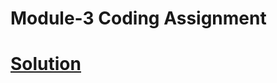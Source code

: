 # Module-3 Coding Assignment

# [Solution](https://padmajak2732.github.io/Coursera-HTML-CSS-and-JavaScript-for-Web-Developers./)
